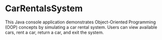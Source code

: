 # CarRentalsSystem
This Java console application demonstrates Object-Oriented Programming (OOP) concepts by simulating a car rental system. Users can view available cars, rent a car, return a car, and exit the system.
